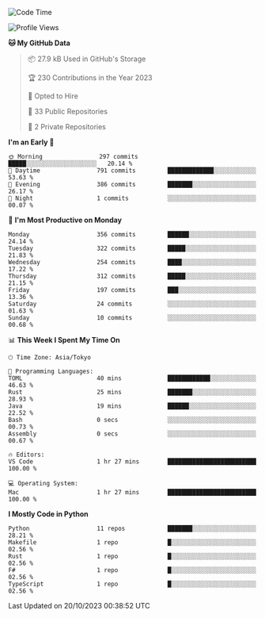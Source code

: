 <!--START_SECTION:waka-->
![Code Time](http://img.shields.io/badge/Code%20Time-719%20hrs%2057%20mins-blue)

![Profile Views](http://img.shields.io/badge/Profile%20Views-0-blue)

**🐱 My GitHub Data** 

> 📦 27.9 kB Used in GitHub's Storage 
 > 
> 🏆 230 Contributions in the Year 2023
 > 
> 💼 Opted to Hire
 > 
> 📜 33 Public Repositories 
 > 
> 🔑 2 Private Repositories 
 > 
**I'm an Early 🐤** 

```text
🌞 Morning                297 commits         █████░░░░░░░░░░░░░░░░░░░░   20.14 % 
🌆 Daytime                791 commits         █████████████░░░░░░░░░░░░   53.63 % 
🌃 Evening                386 commits         ███████░░░░░░░░░░░░░░░░░░   26.17 % 
🌙 Night                  1 commits           ░░░░░░░░░░░░░░░░░░░░░░░░░   00.07 % 
```
📅 **I'm Most Productive on Monday** 

```text
Monday                   356 commits         ██████░░░░░░░░░░░░░░░░░░░   24.14 % 
Tuesday                  322 commits         █████░░░░░░░░░░░░░░░░░░░░   21.83 % 
Wednesday                254 commits         ████░░░░░░░░░░░░░░░░░░░░░   17.22 % 
Thursday                 312 commits         █████░░░░░░░░░░░░░░░░░░░░   21.15 % 
Friday                   197 commits         ███░░░░░░░░░░░░░░░░░░░░░░   13.36 % 
Saturday                 24 commits          ░░░░░░░░░░░░░░░░░░░░░░░░░   01.63 % 
Sunday                   10 commits          ░░░░░░░░░░░░░░░░░░░░░░░░░   00.68 % 
```


📊 **This Week I Spent My Time On** 

```text
🕑︎ Time Zone: Asia/Tokyo

💬 Programming Languages: 
TOML                     40 mins             ████████████░░░░░░░░░░░░░   46.63 % 
Rust                     25 mins             ███████░░░░░░░░░░░░░░░░░░   28.93 % 
Java                     19 mins             ██████░░░░░░░░░░░░░░░░░░░   22.52 % 
Bash                     0 secs              ░░░░░░░░░░░░░░░░░░░░░░░░░   00.73 % 
Assembly                 0 secs              ░░░░░░░░░░░░░░░░░░░░░░░░░   00.67 % 

🔥 Editors: 
VS Code                  1 hr 27 mins        █████████████████████████   100.00 % 

💻 Operating System: 
Mac                      1 hr 27 mins        █████████████████████████   100.00 % 
```

**I Mostly Code in Python** 

```text
Python                   11 repos            ███████░░░░░░░░░░░░░░░░░░   28.21 % 
Makefile                 1 repo              █░░░░░░░░░░░░░░░░░░░░░░░░   02.56 % 
Rust                     1 repo              █░░░░░░░░░░░░░░░░░░░░░░░░   02.56 % 
F#                       1 repo              █░░░░░░░░░░░░░░░░░░░░░░░░   02.56 % 
TypeScript               1 repo              █░░░░░░░░░░░░░░░░░░░░░░░░   02.56 % 
```




 Last Updated on 20/10/2023 00:38:52 UTC
<!--END_SECTION:waka-->

